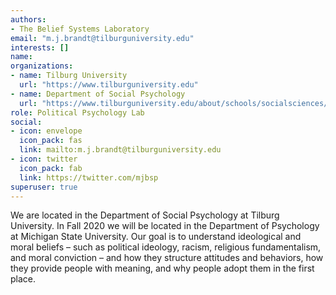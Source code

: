```yaml
---
authors:
- The Belief Systems Laboratory
email: "m.j.brandt@tilburguniversity.edu"
interests: []
name: 
organizations:
- name: Tilburg University
  url: "https://www.tilburguniversity.edu"
- name: Department of Social Psychology
  url: "https://www.tilburguniversity.edu/about/schools/socialsciences/organization/departments/social-psychology"
role: Political Psychology Lab
social:
- icon: envelope
  icon_pack: fas
  link: mailto:m.j.brandt@tilburguniversity.edu
- icon: twitter
  icon_pack: fab
  link: https://twitter.com/mjbsp
superuser: true
---
```


We are located in the Department of Social Psychology at Tilburg University. In Fall 2020 we will be located in the Department of Psychology at Michigan State University. Our goal is to understand ideological and moral beliefs – such as political ideology, racism, religious fundamentalism, and moral conviction – and how they structure attitudes and behaviors, how they provide people with meaning, and why people adopt them in the first place.

